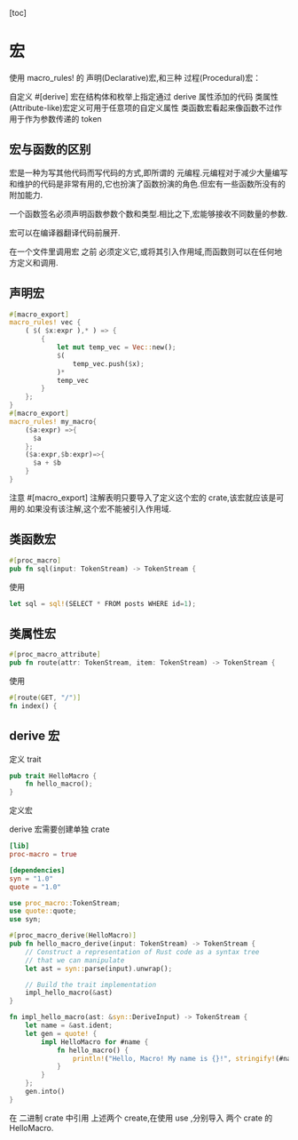 [toc]

# 宏
使用 macro_rules! 的 声明(Declarative)宏,和三种 过程(Procedural)宏：

自定义 #[derive] 宏在结构体和枚举上指定通过 derive 属性添加的代码
类属性(Attribute-like)宏定义可用于任意项的自定义属性
类函数宏看起来像函数不过作用于作为参数传递的 token

## 宏与函数的区别

宏是一种为写其他代码而写代码的方式,即所谓的 元编程.元编程对于减少大量编写和维护的代码是非常有用的,它也扮演了函数扮演的角色.但宏有一些函数所没有的附加能力.

一个函数签名必须声明函数参数个数和类型.相比之下,宏能够接收不同数量的参数.

宏可以在编译器翻译代码前展开.

在一个文件里调用宏 之前 必须定义它,或将其引入作用域,而函数则可以在任何地方定义和调用.

## 声明宏

```rust
#[macro_export]
macro_rules! vec {
    ( $( $x:expr ),* ) => {
        {
            let mut temp_vec = Vec::new();
            $(
                temp_vec.push($x);
            )*
            temp_vec
        }
    };
}
#[macro_export]
macro_rules! my_macro{
    ($a:expr) =>{
      $a
    };
    ($a:expr,$b:expr)=>{
      $a + $b
    }
}
```

注意 #[macro_export] 注解表明只要导入了定义这个宏的 crate,该宏就应该是可用的.如果没有该注解,这个宏不能被引入作用域.

## 类函数宏

```rust
#[proc_macro]
pub fn sql(input: TokenStream) -> TokenStream {
```

使用

```rust
let sql = sql!(SELECT * FROM posts WHERE id=1);
```

## 类属性宏

```rust
#[proc_macro_attribute]
pub fn route(attr: TokenStream, item: TokenStream) -> TokenStream {
```

使用

```rust
#[route(GET, "/")]
fn index() {
```

## derive 宏

定义 trait

```rust
pub trait HelloMacro {
    fn hello_macro();
}
```

定义宏

derive 宏需要创建单独 crate

```toml
[lib]
proc-macro = true

[dependencies]
syn = "1.0"
quote = "1.0"
```

```rust
use proc_macro::TokenStream;
use quote::quote;
use syn;

#[proc_macro_derive(HelloMacro)]
pub fn hello_macro_derive(input: TokenStream) -> TokenStream {
    // Construct a representation of Rust code as a syntax tree
    // that we can manipulate
    let ast = syn::parse(input).unwrap();

    // Build the trait implementation
    impl_hello_macro(&ast)
}

fn impl_hello_macro(ast: &syn::DeriveInput) -> TokenStream {
    let name = &ast.ident;
    let gen = quote! {
        impl HelloMacro for #name {
            fn hello_macro() {
                println!("Hello, Macro! My name is {}!", stringify!(#name));
            }
        }
    };
    gen.into()
}
```

在 二进制 crate 中引用 上述两个 create,在使用 use ,分别导入 两个 crate 的 HelloMacro.
